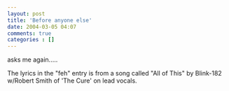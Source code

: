 ```yaml
---
layout: post
title: 'Before anyone else'
date: 2004-03-05 04:07
comments: true
categories : []
---  
```


asks me again.....

The lyrics in the "feh" entry is from a song called "All of This" by Blink-182 w/Robert Smith of 'The Cure' on lead vocals.

